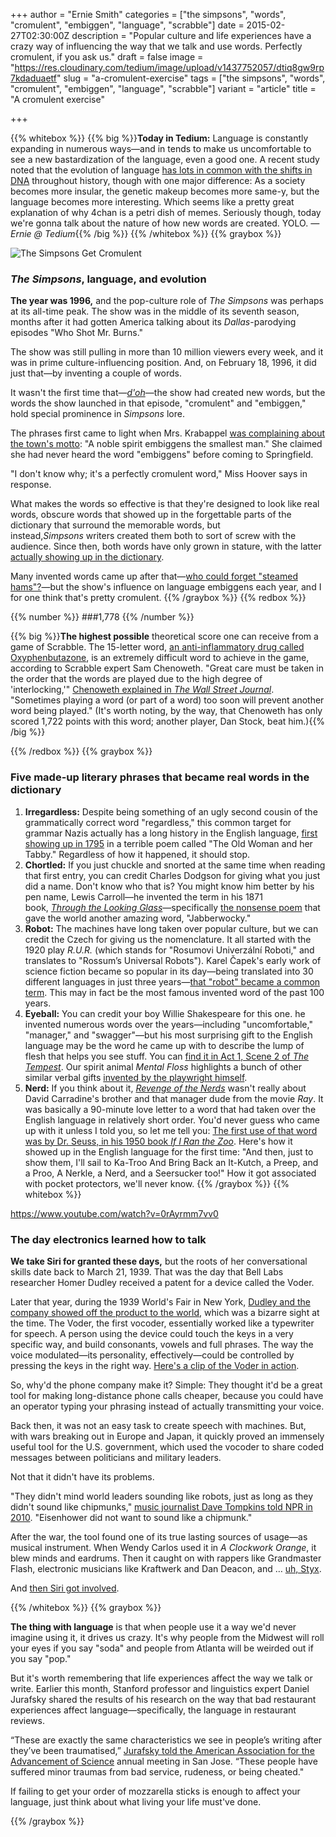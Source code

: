 +++
author = "Ernie Smith"
categories = ["the simpsons", "words", "cromulent", "embiggen", "language", "scrabble"]
date = 2015-02-27T02:30:00Z
description = "Popular culture and life experiences have a crazy way of influencing the way that we talk and use words. Perfectly cromulent, if you ask us."
draft = false
image = "https://res.cloudinary.com/tedium/image/upload/v1437752057/dtiq8gw9rp7kdaduaetf"
slug = "a-cromulent-exercise"
tags = ["the simpsons", "words", "cromulent", "embiggen", "language", "scrabble"]
variant = "article"
title = "A cromulent exercise"

+++

{{% whitebox %}}
{{% big %}}**Today in Tedium:** Language is constantly expanding in numerous ways—and in tends to make us uncomfortable to see a new bastardization of the language, even a good one. A recent study noted that the evolution of language [has lots in common with the shifts in DNA](http://qz.com/336504/a-massive-data-dive-proves-that-languages-and-genes-evolve-together/) throughout history, though with one major difference: As a society becomes more insular, the genetic makeup becomes more same-y, but the language becomes more interesting. Which seems like a pretty great explanation of why 4chan is a petri dish of memes. Seriously though, today we're gonna talk about the nature of how new words are created. YOLO. _— Ernie @ Tedium_{{% /big %}}
{{% /whitebox %}}
{{% graybox %}}

![The Simpsons Get Cromulent](https://res.cloudinary.com/tedium/image/upload/v1437752427/dzai9t2twbvq7dqsri45.jpg)

### _The Simpsons_, language, and evolution

**The year was 1996,** and the pop-culture role of _The Simpsons_ was perhaps at its all-time peak. The show was in the middle of its seventh season, months after it had gotten America talking about its _Dallas_-parodying episodes "Who Shot Mr. Burns."

The show was still pulling in more than 10 million viewers every week, and it was in prime culture-influencing position. And, on February 18, 1996, it did just that—by inventing a couple of words.

It wasn't the first time that—[_d'oh_](https://www.youtube.com/watch?v=dO37Ql91qqM)—the show had created new words, but the words the show launched in that episode, "cromulent" and "embiggen," hold special prominence in _Simpsons_ lore.

The phrases first came to light when Mrs. Krabappel [was complaining about the town's motto](http://simpsons.wikia.com/wiki/Made-up_words): "A noble spirit embiggens the smallest man." She claimed she had never heard the word "embiggens" before coming to Springfield.

"I don't know why; it's a perfectly cromulent word," Miss Hoover says in response.

What makes the words so effective is that they're designed to look like real words, obscure words that showed up in the forgettable parts of the dictionary that surround the memorable words, but instead,_Simpsons_ writers created them both to sort of screw with the audience. Since then, both words have only grown in stature, with the latter [actually showing up in the dictionary](http://dictionary.reference.com/browse/cromulent).

Many invented words came up after that—[who could forget "steamed hams"?](https://www.youtube.com/watch?v=qdY_FCYeMq0)—but the show's influence on language embiggens each year, and I for one think that's pretty cromulent.
{{% /graybox %}}
{{% redbox %}}

{{% number %}}
###1,778
{{% /number %}}

{{% big %}}**The highest possible** theoretical score one can receive from a game of Scrabble. The 15-letter word, [an anti-inflammatory drug called Oxyphenbutazone](http://www.merriam-webster.com/dictionary/oxyphenbutazone), is an extremely difficult word to achieve in the game, according to Scrabble expert Sam Chenoweth. "Great care must be taken in the order that the words are played due to the high degree of 'interlocking,'" [Chenoweth explained in _The Wall Street Journal_](http://www.wsj.com/articles/SB119222230854957639). "Sometimes playing a word (or part of a word) too soon will prevent another word being played." (It's worth noting, by the way, that Chenoweth has only scored 1,722 points with this word; another player, Dan Stock, beat him.){{% /big %}}

{{% /redbox %}}
{{% graybox %}}
### Five made-up literary phrases that became real words in the dictionary

1. **Irregardless:** Despite being something of an ugly second cousin of the grammatically correct word "regardless," this common target for grammar Nazis actually has a long history in the English language, [first showing up in 1795](http://www.merriam-webster.com/top-ten-lists/top-10-words-older-than-they-seem/irregardless.html) in a terrible poem called "The Old Woman and her Tabby." Regardless of how it happened, it should stop.
2. **Chortled:** If you just chuckle and snorted at the same time when reading that first entry, you can credit Charles Dodgson for giving what you just did a name. Don't know who that is? You might know him better by his pen name, Lewis Carroll—he invented the term in his 1871 book, [_Through the Looking Glass_](http://sfbne.ws/1DY6vJn)—specifically [the nonsense poem](http://www.jabberwocky.com/carroll/jabber/jabberwocky.html) that gave the world another amazing word, "Jabberwocky."
3. **Robot:** The machines have long taken over popular culture, but we can credit the Czech for giving us the nomenclature. It all started with the 1920 play _R.U.R._ (which stands for "Rosumovi Univerzální Roboti," and translates to "Rossum’s Universal Robots"). Karel Čapek's early work of science fiction became so popular in its day—being translated into 30 different languages in just three years—[that "robot" became a common term](http://www.booksplendour.com.au/capek/rur.htm). This may in fact be the most famous invented word of the past 100 years.
4. **Eyeball:** You can credit your boy Willie Shakespeare for this one. he invented numerous words over the years—including "uncomfortable," "manager," and "swagger"—but his most surprising gift to the English language may be the word he came up with to describe the lump of flesh that helps you see stuff. You can [find it in Act 1, Scene 2 of _The Tempest_](http://www.shakespeare-navigators.com/tempest/TempestText12.html). Our spirit animal _Mental Floss_ highlights a bunch of other similar verbal gifts [invented by the playwright himself](http://mentalfloss.com/article/48657/20-words-we-owe-william-shakespeare).
5. **Nerd:** If you think about it, [_Revenge of the Nerds_](http://sfbne.ws/1LNPKBU) wasn't really about David Carradine's brother and that manager dude from the movie _Ray_. It was basically a 90-minute love letter to a word that had taken over the English language in relatively short order. You'd never guess who came up with it unless I told you, so let me tell you: [The first use of that word was by Dr. Seuss, in his 1950 book _If I Ran the Zoo_](http://www.nytimes.com/2008/05/23/opinion/23brooks.html?_r=1&ref=opinion). Here's how it showed up in the English language for the first time: "And then, just to show them, I'll sail to Ka-Troo And Bring Back an It-Kutch, a Preep, and a Proo, A Nerkle, a Nerd, and a Seersucker too!" How it got associated with pocket protectors, we'll never know.
{{% /graybox %}}
{{% whitebox %}}


https://www.youtube.com/watch?v=0rAyrmm7vv0

### The day electronics learned how to talk

**We take Siri for granted these days,** but the roots of her conversational skills date back to March 21, 1939. That was the day that Bell Labs researcher Homer Dudley received a patent for a device called the Voder.

Later that year, during the 1939 World's Fair in New York, [Dudley and the company showed off the product to the world](http://documentation.apple.com/en/logicstudio/instruments/index.html#chapter=10%26section=10%26tasks=true), which was a bizarre sight at the time. The Voder, the first vocoder, essentially worked like a typewriter for speech. A person using the device could touch the keys in a very specific way, and build consonants, vowels and full phrases. The way the voice modulated—its personality, effectively—could be controlled by pressing the keys in the right way. [Here's a clip of the Voder in action](https://www.youtube.com/watch?v=0rAyrmm7vv0).

So, why'd the phone company make it? Simple: They thought it'd be a great tool for making long-distance phone calls cheaper, because you could have an operator typing your phrasing instead of actually transmitting your voice.

Back then, it was not an easy task to create speech with machines. But, with wars breaking out in Europe and Japan, it quickly proved an immensely useful tool for the U.S. government, which used the vocoder to share coded messages between politicians and military leaders.

Not that it didn't have its problems.

"They didn't mind world leaders sounding like robots, just as long as they didn't sound like chipmunks," [music journalist Dave Tompkins told NPR in 2010](http://www.npr.org/templates/story/story.php?storyId=126781688). "Eisenhower did not want to sound like a chipmunk."

After the war, the tool found one of its true lasting sources of usage—as musical instrument. When Wendy Carlos used it in _A Clockwork Orange_, it blew minds and eardrums. Then it caught on with rappers like Grandmaster Flash, electronic musicians like Kraftwerk and Dan Deacon, and … [uh, Styx](https://www.youtube.com/watch?v=3cShYbLkhBc).

And [then Siri got involved](http://www.theverge.com/2013/9/17/4596374/machine-language-how-siri-found-its-voice).

{{% /whitebox %}}
{{% graybox %}}

**The thing with language** is that when people use it a way we'd never imagine using it, it drives us crazy. It's why people from the Midwest will roll your eyes if you say "soda" and people from Atlanta will be weirded out if you say "pop."

But it's worth remembering that life experiences affect the way we talk or write. Earlier this month, Stanford professor and linguistics expert Daniel Jurafsky shared the results of his research on the way that bad restaurant experiences affect language—specifically, the language in restaurant reviews.

“These are exactly the same characteristics we see in people’s writing after they’ve been traumatised,” [Jurafsky told the American Association for the Advancement of Science](http://www.theguardian.com/science/2015/feb/16/one-star-restaurant-reviews-show-signs-of-trauma-linguists-say) annual meeting in San Jose. “These people have suffered minor traumas from bad service, rudeness, or being cheated."

If failing to get your order of mozzarella sticks is enough to affect your language, just think about what living your life must've done.

{{% /graybox %}}